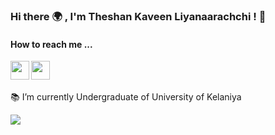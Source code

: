 <h3>Hi there 🌍 , I'm Theshan Kaveen Liyanaarachchi ! 👋 </h3>

<h4>How to reach me ...</h4>

<a href="https://twitter.com/TheshanKaveen">
<img align="left" width="30px" src="https://cdn.jsdelivr.net/npm/simple-icons@v3/icons/twitter.svg"/>
</a>
<a href="https://www.linkedin.com/in/theshan-kaveen-liyanaarachchi-02a40475">
<img align="left" width="30px" src="https://cdn.jsdelivr.net/npm/simple-icons@3.13.0/icons/linkedin.svg"/>
</a>



<br/>
<br/>

  📚 I’m currently Undergraduate of University of Kelaniya

<!-- - 👋 Hi, I’m @tkaveen -->
<!-- - 👀 I’m interested in ... -->
<!-- - 🌱 I’m currently learning ... -->
<!-- - 💞️ I’m looking to collaborate on ... -->
<!-- - 📫 How to reach me ... -->

<!---
tkaveen/tkaveen is a ✨ special ✨ repository because its `README.md` (this file) appears on your GitHub profile.
You can click the Preview link to take a look at your changes.
--->
<img src="https://github-readme-stats.vercel.app/api?username=tkaveen&&show_icons=true&title_color=00A6F4&icon_color=2DDD98&text_color=daf7dc&bg_color=050f2c">

<!-- <img src="https://github-readme-stats.vercel.app/api/top-langs/?username=tkaveen&theme=algolia&hide_langs_below=1&layout=compact"/> -->
